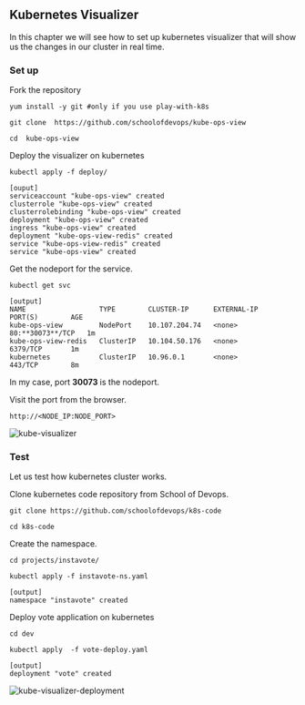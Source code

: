 ## Kubernetes Visualizer

In this chapter we will see how to set up kubernetes visualizer that will show us the changes in our cluster in real time.

### Set up

Fork the repository

```
yum install -y git #only if you use play-with-k8s

git clone  https://github.com/schoolofdevops/kube-ops-view

cd  kube-ops-view
```

Deploy the visualizer on kubernetes

```
kubectl apply -f deploy/

[ouput]
serviceaccount "kube-ops-view" created
clusterrole "kube-ops-view" created
clusterrolebinding "kube-ops-view" created
deployment "kube-ops-view" created
ingress "kube-ops-view" created
deployment "kube-ops-view-redis" created
service "kube-ops-view-redis" created
service "kube-ops-view" created
```

Get the nodeport for the service.

```
kubectl get svc

[output]
NAME                  TYPE        CLUSTER-IP      EXTERNAL-IP   PORT(S)        AGE
kube-ops-view         NodePort    10.107.204.74   <none>        80:**30073**/TCP   1m
kube-ops-view-redis   ClusterIP   10.104.50.176   <none>        6379/TCP       1m
kubernetes            ClusterIP   10.96.0.1       <none>        443/TCP        8m
```

In my case, port **30073** is the nodeport.

Visit the port from the browser.

```
http://<NODE_IP:NODE_PORT>
```

![kube-visualizer](images/kube-visualizer.png)

### Test

Let us test how kubernetes cluster works.

Clone kubernetes code repository from School of Devops.

```
git clone https://github.com/schoolofdevops/k8s-code

cd k8s-code
```

Create the namespace.

```
cd projects/instavote/

kubectl apply -f instavote-ns.yaml

[output]
namespace "instavote" created
```

Deploy vote application on kubernetes

```
cd dev

kubectl apply  -f vote-deploy.yaml

[output]
deployment "vote" created
```

![kube-visualizer-deployment](images/kube-visualizer-deployment.png)
